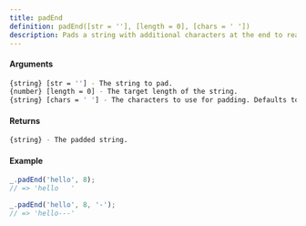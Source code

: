 ```yaml
---
title: padEnd
definition: padEnd([str = ''], [length = 0], [chars = ' '])
description: Pads a string with additional characters at the end to reach a specified length.
---
```



#### Arguments


```bash
{string} [str = ''] - The string to pad.
{number} [length = 0] - The target length of the string.
{string} [chars = ' '] - The characters to use for padding. Defaults to a space.
```


#### Returns


```bash
{string} - The padded string.
```


#### Example


```ts
_.padEnd('hello', 8);
// => 'hello   '

_.padEnd('hello', 8, '-');
// => 'hello---'
```